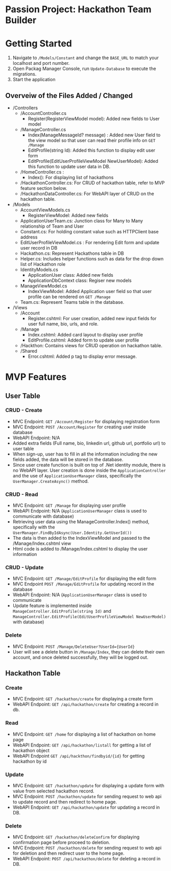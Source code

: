# Passion Project: Hackathon Team Builder

# Getting Started
1. Navigate to `/Models/Constant` and change the `BASE_URL` to match your localhost and port number.
2. Open Packag Manager Console, run `Update-Database` to execute the migrations.
3. Start the application

## Overveiw of the Files Added / Changed

- /Controllers
	- /AccountController.cs
		- Register(RegisterViewModel model): Added new fields to User model
	- /ManageController.cs
		- Index(ManageMessageId? message) : Added new User field to the view model so that user can read their profile info on `GET /Manage`
		- EditProfile(string Id): Added this function to display edit user form
		- EditProfile(EditUserProfileViewModel NewUserModel): Added this function to update user data in DB.
	- /HomeController.cs : 
		- Index(): For displaying list of hackathons
	- /HackathonController.cs: For CRUD of hackathon table, refer to MVP feature section below.
	- /HackathonDataController.cs: For WebAPI layer of CRUD on the hackathon table.
- /Models
	- AccountViewModels.cs
		- RegisterViewModel: Added new fields
	- ApplicationUserTeam.cs: Junction class for Many to Many relationship of Team and User
	- Constant.cs: For holding constant value such as HTTPClient base address
	- EditUserProfileViewModel.cs : For rendering Edit form and update user record in DB
	- Hackathon.cs: Represent Hackathons table in DB
	- Helper.cs: Includes helper functions such as data for the drop down list of Hackathon role
	- IdentityModels.cs
		- ApplicationUser class: Added new fields
		- ApplicationDbContext class: Regiser new models
	- ManageViewModel.cs
		- IndexViewModel: Added Application user field so that user profile can be rendered on `GET /Manage`
	- Team.cs: Represent Teams table in the database.
- /Views
	- /Account
		- Register.cshtml: For user creation, added new input fields for user full name, bio, urls, and role.
	- /Manage
		- Index.cshtml: Added card layout to display user profile
		- EditProfile.cshtml: Added form to update user profile
	- /Hackthon: Contains views for CRUD operation on hackathon table.
	- /Shared
		- Error.cshtml: Added p tag to display error message.

# MVP Features

## User Table
### CRUD - Create

- MVC Endpoint: `GET /Account/Register` for displaying registration form
- MVC Endpoint: `POST /Account/Register` for creating user inside database
- WebAPI Endpoint: N/A
- Added extra fields (Full name, bio, linkedin url, github url, portfolio url) to user table
- When sign-up, user has to fill in all the information including the new fields added, the data will be stored in the database.
- Since user create function is built on top of .Net identity module, there is no WebAPI layer. User creation is done inside the `ApplicationController`
  and the use of `ApplicationUserManager` class, specifically the `UserManager.CreateAsync()` method.


### CRUD - Read
- MVC Endpoint: `GET /Manage` for displaying user profile
- WebAPI Endpoint: N/A (`ApplicationUserManager` class is used to communicate with database)
- Retrieving user data using the ManageController.Index() method, specifically with the `UserManager.FindByIdAsync(User.Identity.GetUserId())`
- The data is then added to the IndexViewModel and passed to the /Manage/Index.cshtml view
- Html code is added to /Manage/Index.cshtml to display the user information

### CRUD - Update
- MVC Endpoint: `GET /Manage/EditProfile` for displaying the edit form
- MVC Endpoint `POST /Manage/EditProfile` for updating record in the database
- WebAPI Endpoint: N/A (`ApplicationUserManager` class is used to communicate
- Update feature is implemented inside `ManageController.EditProfile(string Id)` and `ManageController.EditProfile(EditUserProfileViewModel NewUserModel)`
 with database)

### Delete
- MVC Endpoint: `POST /Manage/DeleteUser?UserId={UserId}`
- User will see a delete button in `/Manage/Index`, they can delete their own account, and once deleted successfully, they will be logged out.

## Hackathon Table

### Create
- MVC Endpoint: `GET /hackathon/create` for displaying a create form
- WebAPI Endpoint: `GET /api/hackathon/create` for creating a record in db.


### Read
- MVC Endpoint: `GET /home` for displaying a list of hackathon on home page
- WebAPI Endpoint: `GET /api/hackathon/listall` for getting a list of hackathon object
- WebAPI Endpoint `GET /api/hackthon/findbyid/{id}` for getting hackathon by id

### Update
- MVC Endpoint: `GET /hackathon/update` for displaying a update form with value from selected hackathon record.
- MVC Endpoint: `POST /hackathon/update` for sending request to web api to update record and then redirect to home page.
- WebAPI Endpoint: `GET /api/hackathon/update` for updating a record in DB.

### Delete
- MVC Endpoint: `GET /hackathon/deleteConfirm` for displaying confirmation page before proceed to deletion.
- MVC Endpoint: `POST /hackathon/delete` for sending request to web api for deletion and then redirect user to the home page.
- WebAPI Endpoint: `POST /api/hackathon/delete` for deleting a record in DB.